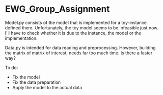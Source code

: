 # EWG_Group_Assignment

Model.py consists of the model that is implemented for a toy-instance defined there. 
Unfortunately, the toy model seems to be infeasible just now. 
I'll have to check whether it is due to the instance, the model or the implementation. 

Data.py is intended for data reading and preprocessing. 
However, building the matrix of matrix of interest, needs far too much time. 
Is there a faster way? 

To do: 
- Fix the model
- Fix the data preparation
- Apply the model to the actual data